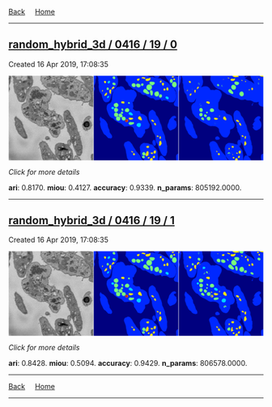 
[Back](..)&nbsp;&nbsp;&nbsp;&nbsp;&nbsp;[Home](https://leapmanlab.github.io/snapshots)

---

<div class="summary"><a href="0"><h2>random_hybrid_3d / 0416 / 19 / 0</h2></a><p>Created 16 Apr 2019, 17:08:35
</p><a href="0"><img src="0/media/summary.png" align="center"></a><p>
<i>Click for more details</i>
</p></div>

**ari**: 0.8170. **miou**: 0.4127. **accuracy**: 0.9339. **n_params**: 805192.0000. 

---

<div class="summary"><a href="1"><h2>random_hybrid_3d / 0416 / 19 / 1</h2></a><p>Created 16 Apr 2019, 17:08:35
</p><a href="1"><img src="1/media/summary.png" align="center"></a><p>
<i>Click for more details</i>
</p></div>

**ari**: 0.8428. **miou**: 0.5094. **accuracy**: 0.9429. **n_params**: 806578.0000. 

---

[Back](..)&nbsp;&nbsp;&nbsp;&nbsp;&nbsp;[Home](https://leapmanlab.github.io/snapshots)

---